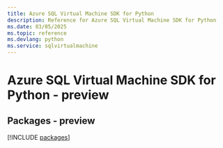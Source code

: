 ```yaml
---
title: Azure SQL Virtual Machine SDK for Python
description: Reference for Azure SQL Virtual Machine SDK for Python
ms.date: 03/05/2025
ms.topic: reference
ms.devlang: python
ms.service: sqlvirtualmachine
---
```

# Azure SQL Virtual Machine SDK for Python - preview
## Packages - preview
[!INCLUDE [packages](sql-virtual-machine-index.md)]